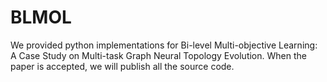 # BLMOL
We provided python implementations for Bi-level Multi-objective Learning: A Case Study on Multi-task Graph Neural Topology Evolution. When the paper is accepted, we will publish all the source code.
